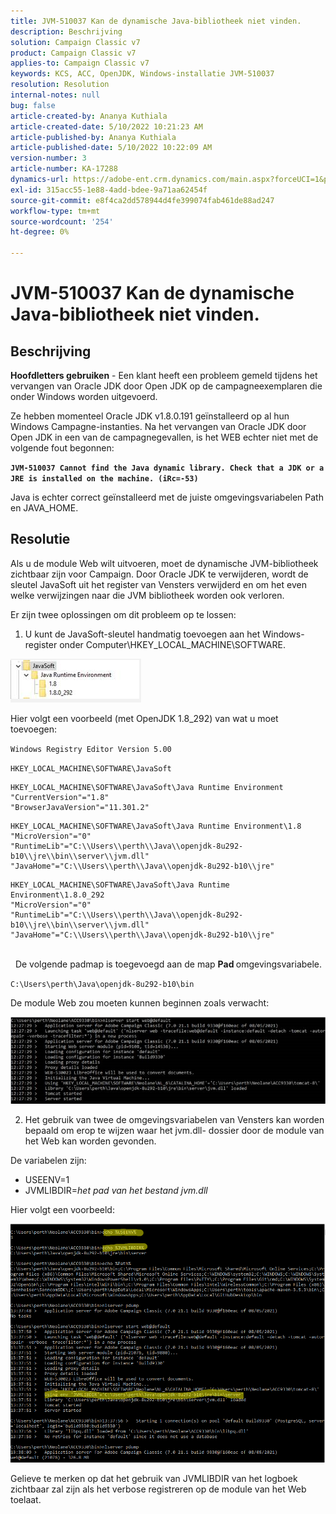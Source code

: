 ```yaml
---
title: JVM-510037 Kan de dynamische Java-bibliotheek niet vinden.
description: Beschrijving
solution: Campaign Classic v7
product: Campaign Classic v7
applies-to: Campaign Classic v7
keywords: KCS, ACC, OpenJDK, Windows-installatie JVM-510037
resolution: Resolution
internal-notes: null
bug: false
article-created-by: Ananya Kuthiala
article-created-date: 5/10/2022 10:21:23 AM
article-published-by: Ananya Kuthiala
article-published-date: 5/10/2022 10:22:09 AM
version-number: 3
article-number: KA-17288
dynamics-url: https://adobe-ent.crm.dynamics.com/main.aspx?forceUCI=1&pagetype=entityrecord&etn=knowledgearticle&id=dbe864eb-4ad0-ec11-a7b5-0022480a8e40
exl-id: 315acc55-1e88-4add-bdee-9a71aa62454f
source-git-commit: e8f4ca2dd578944d4fe399074fab461de88ad247
workflow-type: tm+mt
source-wordcount: '254'
ht-degree: 0%

---
```


# JVM-510037 Kan de dynamische Java-bibliotheek niet vinden.

## Beschrijving


<b>Hoofdletters gebruiken</b> - Een klant heeft een probleem gemeld tijdens het vervangen van Oracle JDK door Open JDK op de campagneexemplaren die onder Windows worden uitgevoerd.

Ze hebben momenteel Oracle JDK v1.8.0.191 geïnstalleerd op al hun Windows Campagne-instanties. Na het vervangen van Oracle JDK door Open JDK in een van de campagnegevallen, is het WEB echter niet met de volgende fout begonnen:

<b>`JVM-510037 Cannot find the Java dynamic library. Check that a JDK or a JRE is installed on the machine. (iRc=-53)`</b>

Java is echter correct geïnstalleerd met de juiste omgevingsvariabelen Path en JAVA_HOME.


## Resolutie


Als u de module Web wilt uitvoeren, moet de dynamische JVM-bibliotheek zichtbaar zijn voor Campaign. Door Oracle JDK te verwijderen, wordt de sleutel JavaSoft uit het register van Vensters verwijderd en om het even welke verwijzingen naar die JVM bibliotheek worden ook verloren.

Er zijn twee oplossingen om dit probleem op te lossen:

1) U kunt de JavaSoft-sleutel handmatig toevoegen aan het Windows-register onder Computer\HKEY_LOCAL_MACHINE\SOFTWARE.

![](assets/de72732e-d310-ec11-b6e6-000d3a597e01.png)

Hier volgt een voorbeeld (met OpenJDK 1.8_292) van wat u moet toevoegen:

`Windows Registry Editor Version 5.00`

`HKEY_LOCAL_MACHINE\SOFTWARE\JavaSoft`




```
HKEY_LOCAL_MACHINE\SOFTWARE\JavaSoft\Java Runtime Environment
"CurrentVersion"="1.8"
"BrowserJavaVersion"="11.301.2"
```





```
HKEY_LOCAL_MACHINE\SOFTWARE\JavaSoft\Java Runtime Environment\1.8
"MicroVersion"="0"
"RuntimeLib"="C:\\Users\\perth\\Java\\openjdk-8u292-b10\\jre\\bin\\server\\jvm.dll"
"JavaHome"="C:\\Users\\perth\\Java\\openjdk-8u292-b10\\jre"
```





```
HKEY_LOCAL_MACHINE\SOFTWARE\JavaSoft\Java Runtime Environment\1.8.0_292
"MicroVersion"="0"
"RuntimeLib"="C:\\Users\\perth\\Java\\openjdk-8u292-b10\\jre\\bin\\server\\jvm.dll"
"JavaHome"="C:\\Users\\perth\\Java\\openjdk-8u292-b10\\jre"
```


<br> 
De volgende padmap is toegevoegd aan de map <b>Pad </b>omgevingsvariabele.

`C:\Users\perth\Java\openjdk-8u292-b10\bin`

De module Web zou moeten kunnen beginnen zoals verwacht:

![](assets/f9d275cf-d910-ec11-b6e6-000d3a597e01.png)

2) Het gebruik van twee de omgevingsvariabelen van Vensters kan worden bepaald om erop te wijzen waar het jvm.dll- dossier door de module van het Web kan worden gevonden.

De variabelen zijn:

- USEENV=1
- JVMLIBDIR=*het pad van het bestand jvm.dll*


Hier volgt een voorbeeld:

![](assets/108e8694-d814-ec11-b6e6-002248047155.png)

Gelieve te merken op dat het gebruik van JVMLIBDIR van het logboek zichtbaar zal zijn als het verbose registreren op de module van het Web toelaat.
